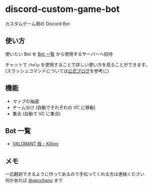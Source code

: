 # discord-custom-game-bot

カスタムゲーム用の Discord Bot

## 使い方

使いたい Bot を [Bot 一覧](#bot-一覧) から使用するサーバーへ招待

チャットで `/help` を使用することで詳しい使い方を見ることができます。  
(スラッシュコマンドについては[公式ブログ](https://discord.com/blog/slash-commands-are-here)を参考に)

## 機能

- マップの抽選
- チーム分け (自動でそれぞれの VC に移動)
- 集合 (自動で VC に集合)

## Bot 一覧

- [VALORANT 版 - Killjoy](https://discord.com/application-directory/861967109985927208)

## メモ

一応翻訳できるように作ってあるので手伝ってくれる方は連絡ください  
何かあれば [@secchanu](https://twitter.com/secchanu) まで
